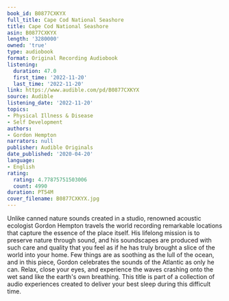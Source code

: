 ```yaml
---
book_id: B0877CXKYX
full_title: Cape Cod National Seashore
title: Cape Cod National Seashore
asin: B0877CXKYX
length: '3280000'
owned: 'true'
type: audiobook
format: Original Recording Audiobook
listening:
  duration: 47.0
  first_time: '2022-11-20'
  last_time: '2022-11-20'
link: https://www.audible.com/pd/B0877CXKYX
source: Audible
listening_date: '2022-11-20'
topics:
- Physical Illness & Disease
- Self Development
authors:
- Gordon Hempton
narrators: null
publisher: Audible Originals
date_published: '2020-04-20'
language:
- English
rating:
  rating: 4.77875751503006
  count: 4990
duration: PT54M
cover_filename: B0877CXKYX.jpg
---
```

Unlike canned nature sounds created in a studio, renowned acoustic ecologist Gordon Hempton travels the world recording remarkable locations that capture the essence of the place itself. His lifelong mission is to preserve nature through sound, and his soundscapes are produced with such care and quality that you feel as if he has truly brought a slice of the world into your home.
Few things are as soothing as the lull of the ocean, and in this piece, Gordon celebrates the sounds of the Atlantic as only he can. Relax, close your eyes, and experience the waves crashing onto the wet sand like the earth's own breathing.
This title is part of a collection of audio experiences created to deliver your best sleep during this difficult time.

